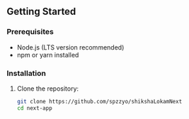 ## Getting Started

### Prerequisites
- Node.js (LTS version recommended)
- npm or yarn installed

### Installation
1. Clone the repository:
   ```sh
   git clone https://github.com/spzzyo/shikshaLokamNext
   cd next-app
